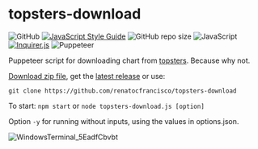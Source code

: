 # topsters-download

![GitHub](https://img.shields.io/github/license/renatocfrancisco/topsters-download)
[![JavaScript Style Guide](https://img.shields.io/badge/code_style-standard-brightgreen.svg)](https://standardjs.com)
![GitHub repo size](https://img.shields.io/github/repo-size/renatocfrancisco/topsters-download)
![JavaScript](https://img.shields.io/badge/Javascript-%23323330.svg?flat&logo=javascript&logoColor=%23F7DF1E)
[![Inquirer.js](https://img.shields.io/badge/Inquirer.js-%23323330.svg?flat&logo=javascript&logoColor=%23F7DF1E)](https://github.com/SBoudrias/Inquirer.js)
![Puppeteer](https://img.shields.io/badge/Puppeteer-40B5A4?style=flat&logo=Puppeteer&logoColor=white)

Puppeteer script for downloading chart from [topsters](https://www.neverendingchartrendering.org/). Because why not.

[Download zip file](https://github.com/renatocfrancisco/topsters-download/archive/refs/heads/main.zip), get the [latest release](https://github.com/renatocfrancisco/topsters-download/releases/latest) or use:

```console
git clone https://github.com/renatocfrancisco/topsters-download
```

To start: `npm start` or `node topsters-download.js [option]`

Option `-y` for running without inputs, using the values in options.json.

![WindowsTerminal_5EadfCbvbt](https://github.com/renatocfrancisco/topsters-download/assets/56325092/3c0177a5-7f91-41e6-aed7-a398b5657c9e)
